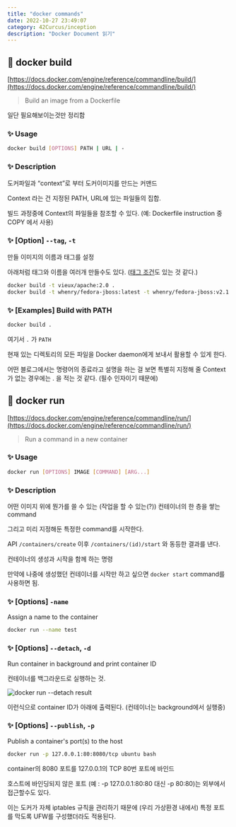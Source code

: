 ```yaml
---
title: "docker commands"
date: 2022-10-27 23:49:07
category: 42Curcus/inception
description: "Docker Document 읽기"
---
```


## 🌟 docker build

[https://docs.docker.com/engine/reference/commandline/build/](https://docs.docker.com/engine/reference/commandline/build/)

> Build an image from a Dockerfile

일단 필요해보이는것만 정리함

### ✨ Usage

```bash
docker build [OPTIONS] PATH | URL | -
```

### ✨ Description

도커파일과 “context”로 부터 도커이미지를 만드는 커맨드

Context 라는 건 지정된 PATH, URL에 있는 파일들의 집합.

빌드 과정중에 Context의 파일들을 참조할 수 있다. (예: Dockerfile instruction 중 COPY 에서 사용)

### ✨ \[Option\] `--tag`, `-t`

만들 이미지의 이름과 태그를 설정

아래처럼 태그와 이름을 여러개 만들수도 있다. ([태그 조건](https://docs.docker.com/engine/reference/commandline/tag/)도 있는 것 같다.)

```bash
docker build -t vieux/apache:2.0 .
docker build -t whenry/fedora-jboss:latest -t whenry/fedora-jboss:v2.1 .
```

### ✨ \[Examples\] Build with PATH

```bash
docker build .
```

여기서 `.` 가 `PATH`

현재 있는 디렉토리의 모든 파일을 Docker daemon에게 보내서 활용할 수 있게 한다.

어떤 블로그에서는 명령어의 종료라고 설명을 하는 걸 보면 특별히 지정해 줄 Context가 없는 경우에는 . 을 적는 것 같다. (필수 인자이기 때문에)

## 🌟 docker run

[https://docs.docker.com/engine/reference/commandline/run/](https://docs.docker.com/engine/reference/commandline/run/)

> Run a command in a new container
> 

### ✨ Usage

```bash
docker run [OPTIONS] IMAGE [COMMAND] [ARG...]
```

### ✨ Description

어떤 이미지 위에 뭔가를 쓸 수 있는 (작업을 할 수 있는(?)) 컨테이너의 한 층을 쌓는 command

그리고 미리 지정해둔 특정한 command를 시작한다.

API `/containers/create` 이후 `/containers/(id)/start` 와 동등한 결과를 낸다.

컨테이너의 생성과 시작을 함께 하는 명령

만약에 나중에 생성했던 컨테이너를 시작만 하고 싶으면 `docker start` command를 사용하면 됨.

### ✨ \[Options\] `-name`

Assign a name to the container

```bash
docker run --name test
```

### ✨ \[Options\] `--detach`, `-d`

Run container in background and print container ID

컨테이너를 백그라운드로 실행하는 것.

![docker run --detach result](/docker_run_detach.png)

이런식으로 container ID가 아래에 출력된다. (컨테이너는 background에서 실행중)

### ✨ \[Options\] `--publish`, `-p`

Publish a container's port(s) to the host

```bash
docker run -p 127.0.0.1:80:8080/tcp ubuntu bash
```

container의 8080 포트를 127.0.0.1의 TCP 80번 포트에 바인드

호스트에 바인딩되지 않은 포트 (예 : -p 127.0.0.1:80:80 대신 -p 80:80)는 외부에서 접근할수도 있다.

이는 도커가 자체 iptables 규칙을 관리하기 때문에 (우리 가상환경 내에서) 특정 포트를 막도록 UFW를 구성했더라도 적용된다.
